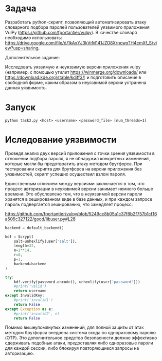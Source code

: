 # Задача

Разработать python-скрипт, позволяющий автоматизировать атаку словарного подбора паролей пользователей уязвимого приложения VulPy (https://github.com/fportantier/vulpy). В качестве словаря необходимо использовать: https://drive.google.com/file/d/1kAxYJ3kVrM141JZO8XrncwoTH4cmXf_S/view?usp=sharing. 

Дополнительное задание:

Исследовать уязвимую и неуязвимую версии приложения vulpy (например, с помощью утилит https://winmerge.org/downloads/ или https://download.kde.org/stable/kdiff3/) и подготовить описание в свободной форме, каким образом в неуязвимой версии устранена данная уязвимость.

# Запуск

```
python task2.py <host> <username> <password_file> [num_threads=1]
```

# Иследование уязвимости

Проведя анализ двух версий приложения с точки зрения уязвимости в отношении подбора пароля, я не обнаружил конкретных изменений, которые могли бы предотвратить атаку методом брутфорса. При тестировании скрипта для брутфорса на версии приложения без уязвимостей, скрипт успешно осуществил взлом пароля.

Единственным отличием между версиями заключается в том, что процесс авторизации в неуязвимой версии занимает немного больше времени. Это обусловлено тем, что в неуязвимой версии пароли хранятся в хешированном виде в базе данных, и при каждом запросе пароль подвергается хешированию, что замедляет процесс:

https://github.com/fportantier/vulpy/blob/5249cc8b05a1c37f6b2f757b1cf16a509c327122/good/libuser.py#L28

```python
backend = default_backend()

kdf = Scrypt(
    salt=unhexlify(user['salt']),
    length=32,
    n=2**14,
    r=8,
    p=1,
    backend=backend
)

try:
    kdf.verify(password.encode(), unhexlify(user['password']))
    #print('valid')
    return username
except InvalidKey:
    #print('invalid1')
    return False
except Exception as e:
    #print('invalid2', e)
    return False
```

Помимо вышеупомянутых изменений, для полной защиты от атак методом брутфорса внедрена система входа по одноразовому паролю (OTP). Это дополнительное средство безопасности должно эффективно сдерживать подобные атаки, предоставляя либо одноразовые пароли для каждой сессии, либо блокируя повторяющиеся запросы на авторизацию.

